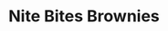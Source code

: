 ---
layout: recipe
title:  "Nite Bites Brownies"
image: 
imagecredit: 
dateAdded: 20180418

authorName: Trevor
authorURL: 
sourceName: 
sourceURL: 
category: Dessert, Chocolate
yield: 8
prepTime: 15
cookTime: 25

ingredients:
- 1 cup (2 sticks) unsalted butter
- 1 1/4 cups white sugar
- 1 cup brown sugar
- 1 tablespoon vanilla extract
- 4 eggs
- 1 cup all-purpose flour
- 1 cup unsweetened cocoa powder
- 3/4 tablespoon salt
- 1 cup chocolate chips
- 1/2 cup chopped walnuts (optional)

directions:
- Preheat oven to 375 degrees F (190 degrees C). 
- Grease a 9x13 inch baking pan.
  - Alternatively, use parchment paper sprayed with cooking spray
- Place white and brown sugar in a bowl
- Melt the butter
- Add the butter to the sugar bowl and mix together
- Beat in eggs, vanilla.
- Combine flour, cocoa, salt, and about half to 3/4 of the chocolate chips
- Gradually stir into the egg mixture until well blended. 
- Stir in walnuts, if desired. 
- Spread the batter evenly into the prepared pan.
- Sprinkle remaining brownies on top of batter
- Bake for 25 to 30 minutes
- Let cool before cutting into squares.

---